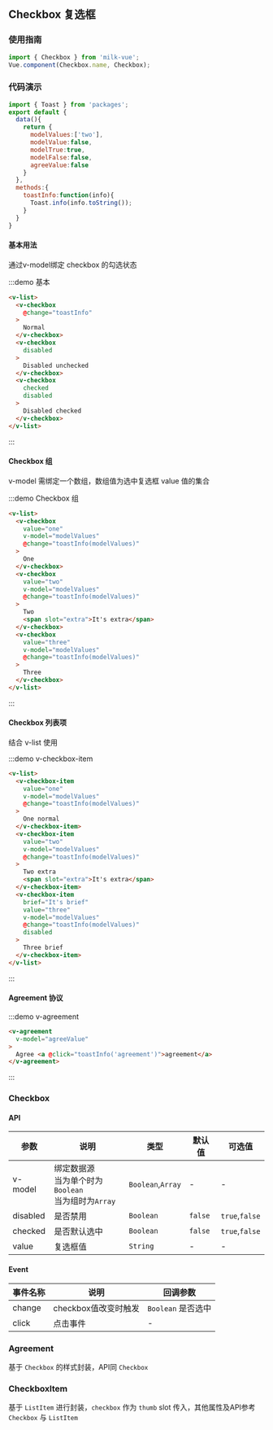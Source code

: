 <style>
.demo-checkbox{
  a{
    color:#66c6f2;
    margin-left:5px;
  }
  .vm-list-body>.vm-checkbox-wrapper{
    display:block;
    margin:15px;
  }
}
</style>
<script>
import { Toast } from 'packages';
export default {
  data(){
    return {
      modelValues:['two'],
      modelValue:false,
      modelTrue:true,
      modelFalse:false,
      agreeValue:false
    }
  },
  methods:{
    toastInfo:function(info){
      Toast.info(info.toString());
    }
  }
}
</script>
## Checkbox 复选框

### 使用指南

```javascript
import { Checkbox } from 'milk-vue';
Vue.component(Checkbox.name, Checkbox);
```

### 代码演示

```javascript
import { Toast } from 'packages';
export default {
  data(){
    return {
      modelValues:['two'],
      modelValue:false,
      modelTrue:true,
      modelFalse:false,
      agreeValue:false
    }
  },
  methods:{
    toastInfo:function(info){
      Toast.info(info.toString());
    }
  }
}
```


#### 基本用法

通过v-model绑定 checkbox 的勾选状态

:::demo 基本

```html
<v-list>
  <v-checkbox
    @change="toastInfo"
  >
    Normal
  </v-checkbox>
  <v-checkbox
    disabled
  >
    Disabled unchecked
  </v-checkbox>
  <v-checkbox
    checked
    disabled
  >
    Disabled checked
  </v-checkbox>
</v-list>
```
:::

#### Checkbox 组

v-model 需绑定一个数组，数组值为选中复选框 value 值的集合

:::demo Checkbox 组
```html
<v-list>
  <v-checkbox
    value="one"
    v-model="modelValues"
    @change="toastInfo(modelValues)"
  >
    One
  </v-checkbox>
  <v-checkbox
    value="two"
    v-model="modelValues"
    @change="toastInfo(modelValues)"
  >
    Two
    <span slot="extra">It's extra</span>
  </v-checkbox>
  <v-checkbox
    value="three"
    v-model="modelValues"
    @change="toastInfo(modelValues)"
  >
    Three
  </v-checkbox>
</v-list>
```
:::

#### Checkbox 列表项

结合 v-list 使用

:::demo v-checkbox-item
```html
<v-list>
  <v-checkbox-item
    value="one"
    v-model="modelValues"
    @change="toastInfo(modelValues)"
  >
    One normal
  </v-checkbox-item>
  <v-checkbox-item
    value="two"
    v-model="modelValues"
    @change="toastInfo(modelValues)"
  >
    Two extra
    <span slot="extra">It's extra</span>
  </v-checkbox-item>
  <v-checkbox-item
    brief="It's brief"
    value="three"
    v-model="modelValues"
    @change="toastInfo(modelValues)"
    disabled
  >
    Three brief
  </v-checkbox-item>
</v-list>
```
:::

#### Agreement 协议

:::demo v-agreement

```html
<v-agreement
  v-model="agreeValue"
>
  Agree <a @click="toastInfo('agreement')">agreement</a>
</v-agreement>
```
:::

### Checkbox

#### API

| 参数 | 说明 | 类型 | 默认值 | 可选值 |
|-----------|-----------|-----------|-------------|-------------|
| v-model | 绑定数据源<br/>当为单个时为`Boolean`<br/>当为组时为`Array` | `Boolean`,`Array` | - | - |
| disabled | 是否禁用 | `Boolean` | `false` | `true`,`false` |
| checked | 是否默认选中 | `Boolean` | `false` | `true`,`false` |
| value | 复选框值 | `String` | - | - |

#### Event

| 事件名称 | 说明 | 回调参数 |
|-----------|-----------|-----------|
| change | checkbox值改变时触发 | `Boolean` 是否选中 |
| click | 点击事件 | - |

### Agreement

基于 `Checkbox` 的样式封装，API同 `Checkbox`

### CheckboxItem

基于 `ListItem` 进行封装，`checkbox` 作为 `thumb` slot 传入，其他属性及API参考 `Checkbox` 与 `ListItem`
